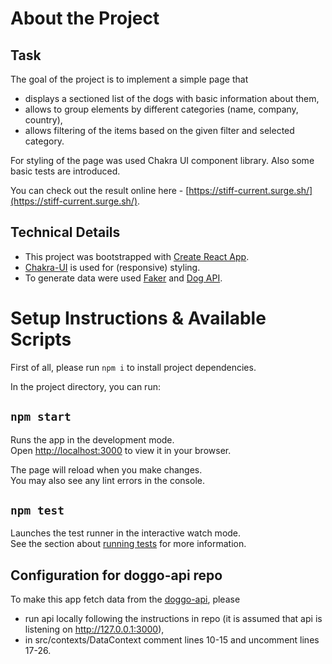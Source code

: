 # About the Project

## Task

The goal of the project is to implement a simple page that
- displays a sectioned list of the dogs with basic information about them,
- allows to group elements by different categories (name, company, country),
- allows filtering of the items based on the given filter and selected category.

For styling of the page was used Chakra UI component library. Also some basic tests are introduced.

You can check out the result online here - [https://stiff-current.surge.sh/](https://stiff-current.surge.sh/).

## Technical Details

- This project was bootstrapped with [Create React App](https://github.com/facebook/create-react-app).
- [Chakra-UI](https://chakra-ui.com/) is used for (responsive) styling.
- To generate data were used [Faker](https://github.com/faker-js/faker) and [Dog API](https://dog.ceo/dog-api/).

# Setup Instructions & Available Scripts

First of all, please run `npm i` to install project dependencies.

In the project directory, you can run:

## `npm start`

Runs the app in the development mode.\
Open [http://localhost:3000](http://localhost:3000) to view it in your browser.

The page will reload when you make changes.\
You may also see any lint errors in the console.

## `npm test`

Launches the test runner in the interactive watch mode.\
See the section about [running tests](https://facebook.github.io/create-react-app/docs/running-tests) for more information.

## Configuration for doggo-api repo

To make this app fetch data from the [doggo-api](https://github.com/mashazyu/doggo-api), please
- run api locally following the instructions in repo (it is assumed that api is listening on http://127.0.0.1:3000),
- in src/contexts/DataContext comment lines 10-15 and uncomment lines 17-26.
